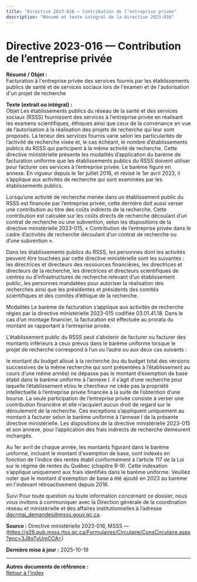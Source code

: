 ```yaml
---
title: "Directive 2023-016 — Contribution de l’entreprise privée"
description: "Résumé et texte intégral de la directive 2023-016"
---
```


# Directive 2023-016 — Contribution de l’entreprise privée

**Résumé / Objet :**  
Facturation à l'entreprise privée des services fournis par les établissements publics de santé et de services sociaux lors de l'examen et de l'autorisation d'un projet de recherche

**Texte (extrait ou intégral) :**  
Objet
Les établissements publics du réseau de la santé et des services sociaux (RSSS) fournissent des services à l’entreprise privée en réalisant les examens scientifiques, éthiques ainsi que ceux de la convenance en vue de l’autorisation à la réalisation des projets de recherche qui leur sont proposés. La teneur des services fournis varie selon les particularités de l’activité de recherche visée et, le cas échéant, le nombre d’établissements publics du RSSS qui participent à la même activité de recherche. Cette directive ministérielle présente les modalités d’application du barème de facturation uniforme que les établissements publics du RSSS doivent utiliser pour facturer ces services à l’entreprise privée. Le barème figure en annexe. En vigueur depuis le 1er juillet 2016, et révisé le 1er avril 2023, il s’applique aux activités de recherche qui sont examinées par les établissements publics. 

Lorsqu’une activité de recherche menée dans un établissement public du RSSS est financée par l’entreprise privée, cette dernière doit aussi verser une contribution au titre des coûts indirects de la recherche. Cette contribution est calculée sur les coûts directs de recherche découlant d’un contrat de recherche ou une subvention, selon les dispositions de la directive ministérielle 2023-015, « Contribution de l’entreprise privée dans le cadre d’activités de recherche découlant d’un contrat de recherche ou d’une subvention ». 

Dans les établissements publics du RSSS, les personnes dont les activités peuvent être touchées par cette directive ministérielle sont les suivantes : les directrices et directeurs des ressources financières, les directrices et directeurs de la recherche, les directrices et directeurs scientifiques de centres ou d’infrastructures de recherche relevant d’un établissement public, les personnes mandatées pour autoriser la réalisation des recherches ainsi que les présidentes et présidents des comités scientifiques et des comités d’éthique de la recherche.

Modalités
Le barème de facturation s’applique aux activités de recherche régies par la directive ministérielle 2023-015 codifiée 03.01.41.18. Dans le cas d’un montage financier, la facturation est effectuée au prorata du montant se rapportant à l’entreprise privée.

L’établissement public du RSSS peut s’abstenir de facturer ou facturer des montants inférieurs à ceux prévus dans le barème uniforme lorsque le projet de recherche correspond à l’un ou l’autre ou aux deux cas suivants :

le montant du budget alloué à la recherche (ou du budget total des versions successives de la même recherche qui sont présentées à l’établissement au cours d’une même année) ne dépasse pas le montant d’exemption de base établi dans le barème uniforme à l’annexe I. 
il s’agit d’une recherche pour laquelle l’établissement et/ou le chercheur ne cède pas la propriété intellectuelle à l’entreprise privée financée à la suite de l’obtention d’une bourse. La seule participation de l’entreprise privée consiste à verser une contribution financière et elle n’acquiert aucun droit de regard sur le déroulement de la recherche.
Ces exceptions s’appliquent uniquement au montant à facturer selon le barème uniforme à l’annexe I de la présente directive ministérielle. Les dispositions de la directive ministérielle 2023-015 et son annexe, pour l’application des frais indirects de recherche demeurent inchangés.

Au 1er avril de chaque année, les montants figurant dans le barème uniforme, incluant le montant d'exemption de base, sont indexés en fonction de l’indice des rentes établi conformément à l’article 117 de la Loi sur le régime de rentes du Québec (chapitre R-9). Cette indexation s’applique uniquement aux frais identifiés dans le barème uniforme. Veuillez noter que le montant d'exemption de base a été ajouté en 2023 au barème en l'indexant rétroactivement depuis 2016.

Suivi
Pour toute question ou toute information concernant ce dossier, nous vous invitons à communiquer avec la Direction générale de la coordination réseau et ministérielle et des affaires institutionnelles à l’adresse dgcrmai_demandes@msss.gouv.qc.ca. 

**Source :** Directive ministérielle 2023-016, MSSS — (https://g26.pub.msss.rtss.qc.ca/Formulaires/Circulaire/ConsCirculaire.aspx?enc=3J8qTyUmCCA=)

**Dernière mise à jour :** 2025-10-19

---

**Autres documents de référence :**  
[Retour à l'index](./)

